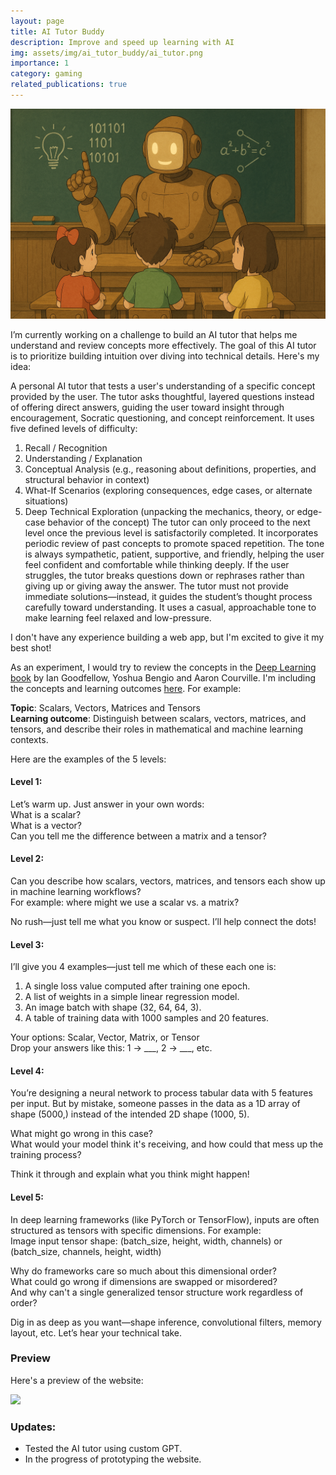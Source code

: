```yaml
---
layout: page
title: AI Tutor Buddy
description: Improve and speed up learning with AI
img: assets/img/ai_tutor_buddy/ai_tutor.png
importance: 1
category: gaming
related_publications: true
---
```


<img src="https://raw.githubusercontent.com/shelvia-w/shelvia-w.github.io/refs/heads/master/assets/img/ai_tutor_buddy/ai_tutor_cover.png" width='820px'>

I’m currently working on a challenge to build an AI tutor that helps me understand and review concepts more effectively. The goal of this AI tutor is to prioritize building intuition over diving into technical details. Here's my idea:

A personal AI tutor that tests a user's understanding of a specific concept provided by the user. The tutor asks thoughtful, layered questions instead of offering direct answers, guiding the user toward insight through encouragement, Socratic questioning, and concept reinforcement. It uses five defined levels of difficulty:
1. Recall / Recognition
2. Understanding / Explanation
3. Conceptual Analysis (e.g., reasoning about definitions, properties, and structural behavior in context)
4. What-If Scenarios (exploring consequences, edge cases, or alternate situations)
5. Deep Technical Exploration (unpacking the mechanics, theory, or edge-case behavior of the concept)
The tutor can only proceed to the next level once the previous level is satisfactorily completed. It incorporates periodic review of past concepts to promote spaced repetition. The tone is always sympathetic, patient, supportive, and friendly, helping the user feel confident and comfortable while thinking deeply. If the user struggles, the tutor breaks questions down or rephrases rather than giving up or giving away the answer. The tutor must not provide immediate solutions—instead, it guides the student’s thought process carefully toward understanding. It uses a casual, approachable tone to make learning feel relaxed and low-pressure.

I don't have any experience building a web app, but I'm excited to give it my best shot!

As an experiment, I would try to review the concepts in the [Deep Learning book](https://www.deeplearningbook.org/) by Ian Goodfellow, Yoshua Bengio and Aaron Courville. I'm including the concepts and learning outcomes [here](https://docs.google.com/document/d/1b_5vsnmOVNmR-cUjWShrw__siAFOPblu6TNZ26Jp5wY/edit?usp=sharing). For example:

**Topic**: Scalars, Vectors, Matrices and Tensors <br>
**Learning outcome**: Distinguish between scalars, vectors, matrices, and tensors, and describe their roles in mathematical and machine learning contexts.

Here are the examples of the 5 levels:

#### Level 1:
Let’s warm up. Just answer in your own words: <br>
What is a scalar? <br>
What is a vector? <br>
Can you tell me the difference between a matrix and a tensor?

#### Level 2:
Can you describe how scalars, vectors, matrices, and tensors each show up in machine learning workflows? <br>
For example: where might we use a scalar vs. a matrix? <br>

No rush—just tell me what you know or suspect. I’ll help connect the dots! <br>

#### Level 3:
I’ll give you 4 examples—just tell me which of these each one is: <br>
1. A single loss value computed after training one epoch. 
2. A list of weights in a simple linear regression model.
3. An image batch with shape (32, 64, 64, 3).
4. A table of training data with 1000 samples and 20 features.

Your options: Scalar, Vector, Matrix, or Tensor <br>
Drop your answers like this: 1 → ___, 2 → ___, etc.

#### Level 4:
You’re designing a neural network to process tabular data with 5 features per input. But by mistake, someone passes in the data as a 1D array of shape (5000,) instead of the intended 2D shape (1000, 5). <br>

What might go wrong in this case? <br>
What would your model think it's receiving, and how could that mess up the training process? <br>

Think it through and explain what you think might happen!

#### Level 5:
In deep learning frameworks (like PyTorch or TensorFlow), inputs are often structured as tensors with specific dimensions. For example: <br>
Image input tensor shape: (batch_size, height, width, channels) or (batch_size, channels, height, width)

Why do frameworks care so much about this dimensional order? <br>
What could go wrong if dimensions are swapped or misordered? <br>
And why can't a single generalized tensor structure work regardless of order?

Dig in as deep as you want—shape inference, convolutional filters, memory layout, etc. Let’s hear your technical take.

### Preview
Here's a preview of the website:

<img src="https://raw.githubusercontent.com/shelvia-w/shelvia-w.github.io/refs/heads/master/assets/img/ai_tutor_buddy/web.png" width='820px'>


### Updates:
- Tested the AI tutor using custom GPT.
- In the progress of prototyping the website.

